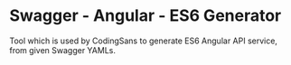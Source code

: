 # Swagger - Angular - ES6 Generator
Tool which is used by CodingSans to generate ES6 Angular API service, from given Swagger YAMLs.
